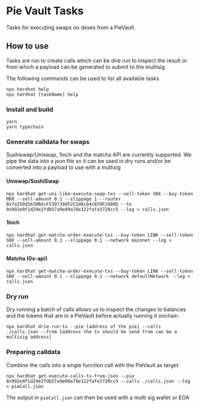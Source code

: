 # Pie Vault Tasks

Tasks for executing swaps on dexes from a PieVault.

## How to use

Tasks are run to create calls which can be drie run to inspect the result or from which a payload can be generated to submit to the multisig.

The following commands can be used to list all available tasks

```
npx hardhat help
npx hardhat [taskName] help
```

### Install and build

```
yarn
yarn typechain
```

### Generate calldata for swaps

Sushiswap/Uniswap, 1inch and the matcha API are currently supported. We pipe the data into a json file so it can be used in dry runs and/or be converted into a payload to use with a multisig

#### Uniswap/SushiSwap

``
npx hardhat get-uni-like-execute-swap-txs --sell-token SNX --buy-token MKR --sell-amount 0.1 --slippage 1 --router 0x7a250d5630B4cF539739dF2C5dAcb4c659F2488D --to 0x992e9f1d29e2fdb57a9e09a78e122fafe3720cc5 --log > calls.json
``

#### 1inch

```
npx hardhat get-matcha-order-execute-txs --buy-token LINK --sell-token SNX --sell-amount 0.1 --slippage 0.1 --network mainnet --log > calls.json
```

#### Matcha (0x-api)

```
npx hardhat get-matcha-order-execute-txs --buy-token LINK --sell-token SNX --sell-amount 0.1 --slippage 0.1 --network defaultNetwork --log > calls.json
```

### Dry run

Dry running a batch of calls allows us to inspect the changes to balances and the tokens that are in a PieVault before actually running it onchain.


```
npx hardhat drie-run-tx --pie [address of the pie] --calls ./calls.json --from [address the tx should be send from can be a multisig address]
```

### Preparing calldata

Combine the calls into a single function call with the PieVault as target

```
npx hardhat get-execute-calls-tx-from-json --pie 0x992e9f1d29e2fdb57a9e09a78e122fafe3720cc5 --calls ./calls.json --log > pieCall.json
```

The output in ``pieCall.json`` can then be used with a multi sig wallet or EOA